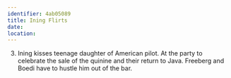 ```yaml
---
identifier: 4ab05089
title: Ining Flirts
date:  
location: 
---
```


3.  Ining kisses teenage daughter of American pilot. At the party to
    celebrate the sale of the quinine and their return to Java. Freeberg
    and Boedi have to hustle him out of the bar.
